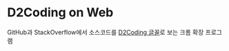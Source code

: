 # D2Coding on Web

GitHub과 StackOverflow에서 소스코드를 [D2Coding 글꼴]로 보는 크롬 확장 프로그램

[D2Coding 글꼴]: https://github.com/naver/d2codingfont
